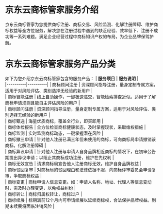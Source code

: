 # 京东云商标管家服务介绍
京东云商标管家为您提供商标注册、商标交易、风险监测、化解注册障碍、维护商标权益等全方位服务，解决您在注册过程中遇到的缺乏经验、效率低下、注册不成功等一系列难题。满足企业经营过程中商标知识产权的布局，为企业品牌保驾护航。
# 京东云商标管家服务产品分类
如下为您介绍京东云商标管家包含的服务产品：
| **服务项目** | **服务说明** |   
|----------|----------|
|    商标顾问注册    |    资深顾问指导注册，量身定制专属方案，适用于对风险评估、类别选择无经验的新用户    |  
|    商标智能注册    |    线上自助操作，一键极速递交，智能检索排查近似。适用于了解商标申请规则且能自主评估风险的用户    |  
|    商标顾问注册    |   资深顾问指导注册，量身定制专属方案，适用于对风险评估、类别选择无经验的新用户    |  
|   商标甄选    |    海量优质商标，覆盖全行业，即买即用    |  
|    商标体检报告    |    全方位检查商标健康状态，及时掌握现状，采取维权措施    |  
|    商标监测    |    实时监测商标动态，一键掌握潜在风险   |  
|    商标撤三申请    |   针对他人注册已满三年但未使用的商标，可向商标局申请撤销该商标，化解注册障碍    |  
|    商标异议申请    |    针对他人注册与申请人自身品牌相近商标的情况下，在初审公告期提出异议申请；以阻止其商标成功注册，维护在先权利    |  
|    商标无效宣告    |    请求商标局宣告他人注册商标无效，维护自身品牌权益    |  
|    商标驳回复审    |    对商标局的驳回理由和法律依据不服，向商标评审委员会申请复审，争取商标权益    |  
|    商标变更    |    商标申请人信息变更。如：申请人名称、地址、代理人等信息变动时，需及时办理变更，以免权益纠纷    |  
|    商标转让    |    商标归属权转让，商标过户    |  
|    商标续展    |   标期满前12个月内可申请续展以延续商标权，合法保护品牌权益。到期未续展将面临注销风险    |

